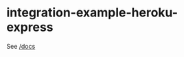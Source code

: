 # integration-example-heroku-express

See [/docs](https://dotenv.org/docs/integrations/heroku/express)
